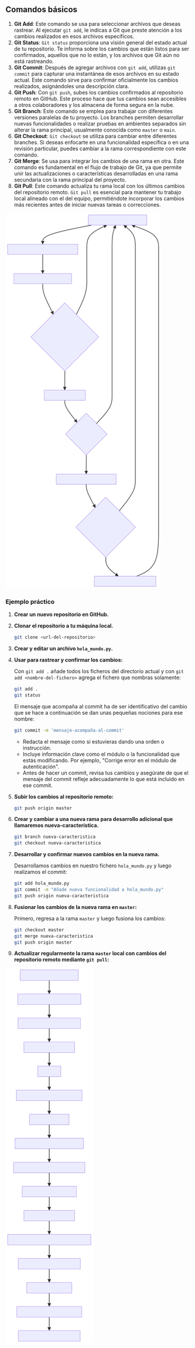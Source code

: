 ## Comandos básicos

1. **Git Add**: Este comando se usa para seleccionar archivos que deseas rastrear. Al ejecutar `git add`, le indicas a Git que preste atención a los cambios realizados en esos archivos específicos.
2. **Git Status**: `Git status` proporciona una visión general del estado actual de tu repositorio. Te informa sobre los cambios que están listos para ser confirmados, aquellos que no lo están, y los archivos que Git aún no está rastreando.
3. **Git Commit**: Después de agregar archivos con `git add`, utilizas `git commit` para capturar una instantánea de esos archivos en su estado actual. Este comando sirve para confirmar oficialmente los cambios realizados, asignándoles una descripción clara.
4. **Git Push**: Con `git push`, subes los cambios confirmados al repositorio remoto en GitHub. Este proceso hace que tus cambios sean accesibles a otros colaboradores y los almacena de forma segura en la nube.
5. **Git Branch**: Este comando se emplea para trabajar con diferentes versiones paralelas de tu proyecto. Los branches permiten desarrollar nuevas funcionalidades o realizar pruebas en ambientes separados sin alterar la rama principal, usualmente conocida como `master` o `main`.
6. **Git Checkout**: `Git checkout` se utiliza para cambiar entre diferentes branches. Si deseas enfocarte en una funcionalidad específica o en una revisión particular, puedes cambiar a la rama correspondiente con este comando.
7. **Git Merge**: Se usa para integrar los cambios de una rama en otra. Este comando es fundamental en el flujo de trabajo de Git, ya que permite unir las actualizaciones o características desarrolladas en una rama secundaria con la rama principal del proyecto.
8. **Git Pull**: Este comando actualiza tu rama local con los últimos cambios del repositorio remoto. `Git pull` es esencial para mantener tu trabajo local alineado con el del equipo, permitiéndote incorporar los cambios más recientes antes de iniciar nuevas tareas o correcciones.

![Uso básico de Git](img/comandosBasicos1.svg)

### Ejemplo práctico

1. **Crear un nuevo repositorio en GitHub.**
2. **Clonar el repositorio a tu máquina local.**
    
    ```bash
    git clone <url-del-repositorio>
    ```
    
3. **Crear y editar un archivo `hola_mundo.py`.**
4. **Usar para rastrear y confirmar los cambios:**
    
    Con `git add .` añade todos los ficheros del directorio actual y con `git add <nombre-del-fichero>` agrega el fichero que nombras solamente:
    
    ```bash
    git add .
    git status
    ```
    
    El mensaje que acompaña al commit ha de ser identificativo del cambio que se hace a continuación se dan unas pequeñas nociones para ese nombre:
    
    ```bash
    git commit -m 'mensaje-acompaña-al-commit'
    ```
    
    - Redacta el mensaje como si estuvieras dando una orden o instrucción.
    - Incluye información clave como el módulo o la funcionalidad que estás modificando. Por ejemplo, "Corrige error en el módulo de autenticación".
    - Antes de hacer un commit, revisa tus cambios y asegúrate de que el mensaje del commit refleje adecuadamente lo que está incluido en ese commit.

5. **Subir los cambios al repositorio remoto:**
    
    ```bash
    git push origin master
    ```
    
6. **Crear y cambiar a una nueva rama para desarrollo adicional que llamaremos nueva-característica.**
    
    ```bash
    git branch nueva-caracteristica
    git checkout nueva-caracteristica
    ```
    
7. **Desarrollar y confirmar nuevos cambios en la nueva rama.**
    
    Desarrollamos cambios en nuestro fichero `hola_mundo.py` y luego realizamos el commit:
    
    ```bash
    git add hola_mundo.py
    git commit -m "Añade nueva funcionalidad a hola_mundo.py"
    git push origin nueva-caracteristica
    ```
    
8. **Fusionar los cambios de la nueva rama en `master`:**
    
    Primero, regresa a la rama `master` y luego fusiona los cambios:
    
    ```bash
    git checkout master
    git merge nueva-caracteristica
    git push origin master
    ```
    
9. **Actualizar regularmente la rama `master` local con cambios del repositorio remoto mediante `git pull`:**

![Ejemplo de uso de Git](img/comandosBasicosEjemplo.svg)